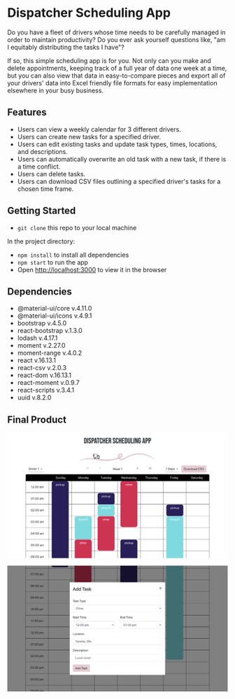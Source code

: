 # Dispatcher Scheduling App

Do you have a fleet of drivers whose time needs to be carefully managed in order to maintain productivity? Do you ever ask yourself questions like, "am I equitably distributing the tasks I have"?

If so, this simple scheduling app is for you. Not only can you make and delete appointments, keeping track of a full year of data one week at a time, but you can also view that data in easy-to-compare pieces and export all of your drivers' data into Excel friendly file formats for easy implementation elsewhere in your busy business.

## Features
- Users can view a weekly calendar for 3 different drivers.
- Users can create new tasks for a specified driver.
- Users can edit existing tasks and update task types, times, locations, and descriptions.
- Users can automatically overwrite an old task with a new task, if there is a time conflict.
- Users can delete tasks.
- Users can download CSV files outlining a specified driver's tasks for a chosen time frame.

## Getting Started

- `git clone` this repo to your local machine

In the project directory:
- `npm install` to install all dependencies
- `npm start` to run the app
- Open [http://localhost:3000](http://localhost:3000) to view it in the browser

## Dependencies
- @material-ui/core v.4.11.0
- @material-ui/icons v.4.9.1
- bootstrap v.4.5.0
- react-bootstrap v.1.3.0
- lodash v.4.17.1
- moment v.2.27.0
- moment-range v.4.0.2
- react v.16.13.1
- react-csv v.2.0.3
- react-dom v.16.13.1
- react-moment v.0.9.7
- react-scripts v.3.4.1
- uuid v.8.2.0

## Final Product

!["Screenshot of Dispatcher Scheduling App Calendar"](public/screenshots/ScreenShotCalendar.png)

!["Screenshot of Dispatcher Scheduling App Add Task"](public/screenshots/ScreenShotAddTask.png)
